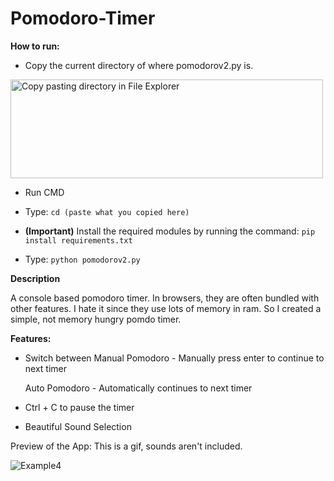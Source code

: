 # Pomodoro-Timer

**How to run:**

- Copy the current directory of where pomodorov2.py is.

<img src="https://user-images.githubusercontent.com/85435538/129130515-8625f725-7b4e-43ba-8d4f-21b3d44c2277.gif" alt="Copy pasting directory in File Explorer" width="500" height='158'/>

- Run CMD

- Type:  `cd (paste what you copied here)`
- **(Important)** Install the required modules by running the command: `pip install requirements.txt`
- Type:  `python pomodorov2.py`

**Description**

A console based pomodoro timer. In browsers, they are often bundled with other features. I hate it since they use lots of memory in ram. 
So I created a simple, not memory hungry pomdo timer.


**Features:**

- Switch between 
  Manual Pomodoro - Manually press enter to continue to next timer

  Auto Pomodoro - Automatically continues to next timer

- Ctrl + C to pause the timer
- Beautiful Sound Selection

Preview of the App:
This is a gif, sounds aren't included.

![Example4](https://user-images.githubusercontent.com/85435538/129162800-84b3216c-8d40-4cd0-ab9a-c35cbc6aaed4.gif)

